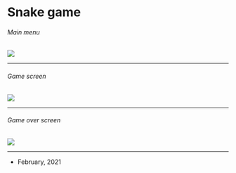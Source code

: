 # Snake game

###### Main menu
[![](https://i.imgur.com/JuD6nKP.png)](https://i.imgur.com/JuD6nKP.png)

------------

###### Game screen
[![](https://i.imgur.com/k0KexFw.png)](https://i.imgur.com/k0KexFw.png)

------------

###### Game over screen
[![](https://i.imgur.com/g5TttHX.png)](https://i.imgur.com/g5TttHX.png)

------------

- February, 2021
